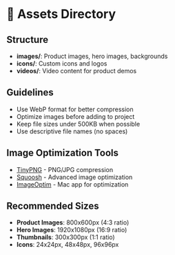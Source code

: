 # 📁 Assets Directory

## Structure
- **images/**: Product images, hero images, backgrounds
- **icons/**: Custom icons and logos
- **videos/**: Video content for product demos

## Guidelines
- Use WebP format for better compression
- Optimize images before adding to project
- Keep file sizes under 500KB when possible
- Use descriptive file names (no spaces)

## Image Optimization Tools
- [TinyPNG](https://tinypng.com/) - PNG/JPG compression
- [Squoosh](https://squoosh.app/) - Advanced image optimization
- [ImageOptim](https://imageoptim.com/) - Mac app for optimization

## Recommended Sizes
- **Product Images**: 800x600px (4:3 ratio)
- **Hero Images**: 1920x1080px (16:9 ratio)
- **Thumbnails**: 300x300px (1:1 ratio)
- **Icons**: 24x24px, 48x48px, 96x96px
